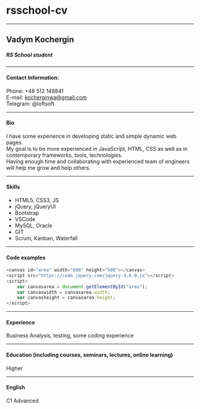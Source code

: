 # rsschool-cv
-----------------
## Vadym Kochergin

##### RS School student
-----
#### Contact Information:

Phone: +48 512 148841 <br>
E-mail: kocherginwa@gmail.com <br>
Telegram: @loftsoft

------------------
#### Bio
I have some experience in developing static and simple dynamic web pages. <br>
My goal is to be more experienced in JavaScript, HTML, CSS as well as in contemporary frameworks, tools, technologies. <br>
Having enough time and collaborating with experienced team of engineers will help me grow and help others.

-----------------
#### Skills 
* HTML5, CSS3, JS
* jQuery, jQueryUI
* Bootstrap
* VSCode
* MySQL, Oracle
* GIT
* Scrum, Kanban, Waterfall

----------------
#### Code examples

```javascript
<canvas id="area" width="600" height="500"></canvas>
<script src="https://code.jquery.com/jquery-3.6.0.js"></script>
<script>
    var canvasarea = document.getElementById("area");
    var canvaswidth = canvasarea.width;
    var canvasheight = canvasarea.height;
</script>
```

------------
#### Experience 
Business Analysis, testing, some coding experience

-----------
#### Education (including courses, seminars, lectures, online learning)
Higher

-------------
#### English
C1 Advanced
